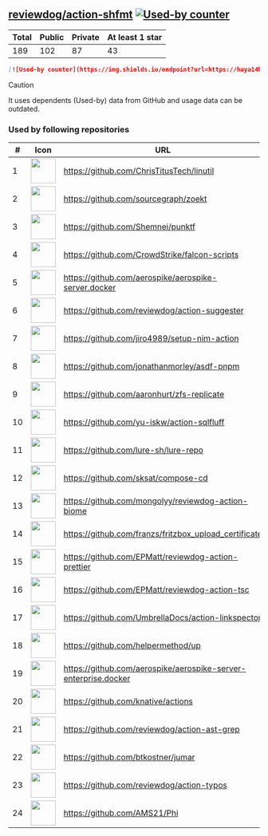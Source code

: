 





## [reviewdog/action-shfmt](https://github.com/reviewdog/action-shfmt) [![Used-by counter](https://img.shields.io/endpoint?url=https://haya14busa.github.io/github-used-by/data/reviewdog/action-shfmt/shieldsio.json)](https://github.com/haya14busa/github-used-by/tree/main/repo/reviewdog/action-shfmt)

| Total | Public | Private | At least 1 star
| ----- | ------ | ------- | ---------------
| 189 | 102 | 87 | 43 |

```md
[![Used-by counter](https://img.shields.io/endpoint?url=https://haya14busa.github.io/github-used-by/data/reviewdog/action-shfmt/shieldsio.json)](https://github.com/haya14busa/github-used-by/tree/main/repo/reviewdog/action-shfmt)
```

> [!CAUTION]
> It uses dependents (Used-by) data from GitHub and usage data can be outdated.

### Used by following repositories

| # | Icon | URL | Stars |
| -- | -- | -- | -- | 
|1|<img src="https://github.com/ChrisTitusTech.png" width=50 height=50>|https://github.com/ChrisTitusTech/linutil|3747|
|2|<img src="https://github.com/sourcegraph.png" width=50 height=50>|https://github.com/sourcegraph/zoekt|1006|
|3|<img src="https://github.com/Shemnei.png" width=50 height=50>|https://github.com/Shemnei/punktf|291|
|4|<img src="https://github.com/CrowdStrike.png" width=50 height=50>|https://github.com/CrowdStrike/falcon-scripts|176|
|5|<img src="https://github.com/aerospike.png" width=50 height=50>|https://github.com/aerospike/aerospike-server.docker|143|
|6|<img src="https://github.com/reviewdog.png" width=50 height=50>|https://github.com/reviewdog/action-suggester|120|
|7|<img src="https://github.com/jiro4989.png" width=50 height=50>|https://github.com/jiro4989/setup-nim-action|106|
|8|<img src="https://github.com/jonathanmorley.png" width=50 height=50>|https://github.com/jonathanmorley/asdf-pnpm|85|
|9|<img src="https://github.com/aaronhurt.png" width=50 height=50>|https://github.com/aaronhurt/zfs-replicate|76|
|10|<img src="https://github.com/yu-iskw.png" width=50 height=50>|https://github.com/yu-iskw/action-sqlfluff|70|
|11|<img src="https://github.com/lure-sh.png" width=50 height=50>|https://github.com/lure-sh/lure-repo|56|
|12|<img src="https://github.com/sksat.png" width=50 height=50>|https://github.com/sksat/compose-cd|48|
|13|<img src="https://github.com/mongolyy.png" width=50 height=50>|https://github.com/mongolyy/reviewdog-action-biome|44|
|14|<img src="https://github.com/franzs.png" width=50 height=50>|https://github.com/franzs/fritzbox_upload_certificate|44|
|15|<img src="https://github.com/EPMatt.png" width=50 height=50>|https://github.com/EPMatt/reviewdog-action-prettier|24|
|16|<img src="https://github.com/EPMatt.png" width=50 height=50>|https://github.com/EPMatt/reviewdog-action-tsc|24|
|17|<img src="https://github.com/UmbrellaDocs.png" width=50 height=50>|https://github.com/UmbrellaDocs/action-linkspector|22|
|18|<img src="https://github.com/helpermethod.png" width=50 height=50>|https://github.com/helpermethod/up|18|
|19|<img src="https://github.com/aerospike.png" width=50 height=50>|https://github.com/aerospike/aerospike-server-enterprise.docker|15|
|20|<img src="https://github.com/knative.png" width=50 height=50>|https://github.com/knative/actions|12|
|21|<img src="https://github.com/reviewdog.png" width=50 height=50>|https://github.com/reviewdog/action-ast-grep|8|
|22|<img src="https://github.com/btkostner.png" width=50 height=50>|https://github.com/btkostner/jumar|6|
|23|<img src="https://github.com/reviewdog.png" width=50 height=50>|https://github.com/reviewdog/action-typos|5|
|24|<img src="https://github.com/AMS21.png" width=50 height=50>|https://github.com/AMS21/Phi|5|
